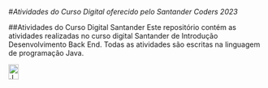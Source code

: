 #*Atividades do Curso Digital oferecido pelo Santander Coders 2023*

##Atividades do Curso Digital Santander
Este repositório contém as atividades realizadas no curso digital Santander de Introdução Desenvolvimento Back End. Todas as atividades são escritas na linguagem de programação Java. 

<img src="https://s.glbimg.com/jo/g1/f/original/2011/08/22/22-java-300.jpg" alt="JAVA" width="20" height="30">
